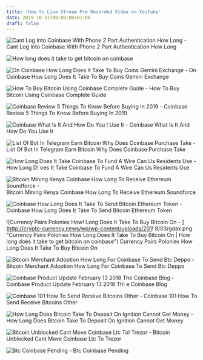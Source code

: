 ```yaml
---
title: 'How to Live Stream Pre Recorded Video on YouTube'
date: 2019-10-31T00:00:00+01:00
draft: false
---
```


![Cant Log Into Coinbase With Phone 2 Part Authentication How Long - ](https://i.ytimg.com/vi/NvbLs90TBPQ/maxresdefault.jpg "Cant Log Into Coinbase With Phone 2 Part Authentication How Long | How long does it take to get bitcoin on coinbase") Cant Log Into Coinbase With Phone 2 Part Authentication How Long

![How long does it take to get bitcoin on coinbase](https://www.bloqtimes.com/wp-content/uploads/2018/01/coinbase-3-576x1024.jpg "How long does it take to get bitcoin on coinbase") 

![On Coinbase How Long Does It Take To Buy Coins Gemini Exchange - ](http://tradebittrext.com/wp-content/uploads/2017/10/how-do-the-fees-on-coinbase-compare-to-the-fees-on_1.jpg "On Coinbase How Long Does It Take To Buy Coins Gemini Exchange | How long does it take to get bitcoin on coinbase!   ") On Coinbase How Long Does It Take To Buy Coins Gemini Exchange

![How To Buy Bitcoin Using Coinbase Complete Guide - ](https://coinsutra.com/wp-content/uploads/2016/11/Coinbase-features.png "How To Buy Bitcoin Using Coinbase Complete Guide | How long does it take to get bitcoin on coinbase") How To Buy Bitcoin Using Coinbase Complete Guide

![Coinbase Review 5 Things To Know Before Buying In 2019 - ](https://www.buybitcoinworldwide.com/img/coinbase/coinbase-buy%20copy.png "Coinbase Review 5 Things To Know Before Buying In 2019 | How long does it take to get bitcoin on coinbase") Coinbase Review 5 Things To Know Before Buying In 2019

![Coinbase What Is It And How Do You !   Use It - ](https://www.investopedia.com/thmb/smYjgMsbhL0jkMTdLnxmSs-aVdo=/1200x730/filters:no_upscale():max_bytes(150000):strip_icc()/sendix-5bfd714cc9e77c00517ebc5f "Coinbase What Is It And How Do You Use It | How long does it take to get bitcoin on coinbase") Coinbase What Is It And How Do You Use It

![List Of Bot In Telegram Earn Bitcoin Why Does Coinbase Purchase Take - ](https://venturebeat.com/wp-content/uploads/2017/12/coinbase_bitcoin.jpg?w\u003d1200\u0026strip\u003dall "List Of Bot In Telegram Earn Bitcoin Why Does Coinbase Purchase Take | How long does it take to get bitcoin on coinbase") List Of Bot In Telegram Earn Bitcoin Why Does Coinbase Purchase Take

![How Long Does It Take Coinbase To Fund A Wire Can Us Residents Use - ](http://coinonlinebase.com/wp-content/uploads/2017/10/winklevoss-twins-creating-gemini-the-nasdaq-for_1.jpg "How Long Does It Take Coinbase To Fund A Wire Can Us Residents Use | How long does it take to get bitcoin on coinbase") How Long D! oes It Take Coinbase To Fund A Wire Can Us Residents Use

![Bitcoin Mining Kenya Coinbase How Long To Receive Ethereum Soundforce - ](https://99bitcoins.com/wp-content/uploads/2016/07/coinbase-dashboard.png "Bitcoin Mining Kenya Coinbase How Long To Receive Ethereum Soundforce | How long does it take to get bitcoin on coinbase") Bitcoin Mining Kenya Coinbase How Long To Receive Ethereum Soundforce

![Coinbase How Long Does It Take To Send Bitcoin Ethereum Token - ](https://i1.wp.com/chaseohlson.com/wp-content/uploads/2017/09/send.png?fit\u003d1277,734\u0026ssl\u003d1 "Coinbase How Long Does It Take To Send Bitcoin Ethereum Token | How long does it take to get bitcoin on coinbase") Coinbase How Long Does It Take To Send Bitcoin Ethereum Token

![Currency Pairs Poloniex How!    Long Does It Take To Buy Bitcoin On - ](http://crypto-currency.news/wp/wp-content/uploads/201!   8/03/gdax.png "Currency Pairs Poloniex How Long Does It Take To Buy Bitcoin On | How long does it take to get bitcoin on coinbase") Currency Pairs Poloniex How Long Does It Take To Buy Bitcoin On

![Bitcoin Merchant Adoption How Long For Coinbase To Send Btc Deppo - ](https://coindoo.com/wp-content/uploads/2019/02/coinbase-paypal.png "Bitcoin Merchant Adoption How Long For Coinbase To Send Btc Deppo | How long does it take to get bitcoin on coinbase") Bitcoin Merchant Adoption How Long For Coinbase To Send Btc Deppo

![Coinbase Product Update February 13 2018 The Coinbase Blog - ](https://miro.medium.com/max/1130/1*jbLs6BmChrW7Mh-DKMpSyg.png "Coinbase Product Update February 13 2018 The Coinbase Blog | How long does it take to get bitcoin on coinbase") Coinbase Product Update February 13 2018 Th! e Coinbase Blog

![Coinbase 101 How To Send Receive Bitcoins Other - ](https://img.gadgethacks.com/img/91/05/63650057655937/0/coinbase-101-send-receive-bitcoins-other-cryptocurrencies.w1456.jpg "Coinbase 101 How To Send Receive Bitcoins Other | How long does it take to get bitcoin on coinbase") Coinbase 101 How To Send Receive Bitcoins Other

![How Long Does Bitcoin Take To Deposit On Ignition Cannot Get Money - ](https://professionalrakeback.com/sites/default/files/files/pictures2/blockchain-com-dashboard-request.png "How Long Does Bitcoin Take To Deposit On Ignition Cannot Get Money | How long does it take to get bitcoin on coinbase") How Long Does Bitcoin Take To Deposit On Ignition Cannot Get Money

![Bitcoin Unblocked Cant Move Coinbase Ltc To!    Trezor - ](http://bestbitcoinwallets.com/wp-content/uploads/2017/11/Sending-Bitcoin-with-Coinbase.png "Bitcoin Unblocked Cant Move Coinbase Ltc To Trezor | How long does it take to get bitcoin on coinbase") Bitcoin Unblocked Cant Move Coinbase Ltc To Trezor

![Btc Coinbase Pending - ](http://movitas.de/img/42f92cef7847557aa5b996a86b92a5a4.jpg "Btc Coinbase Pending | How long does it take to get bitcoin on coinbase") Btc Coinbase Pending